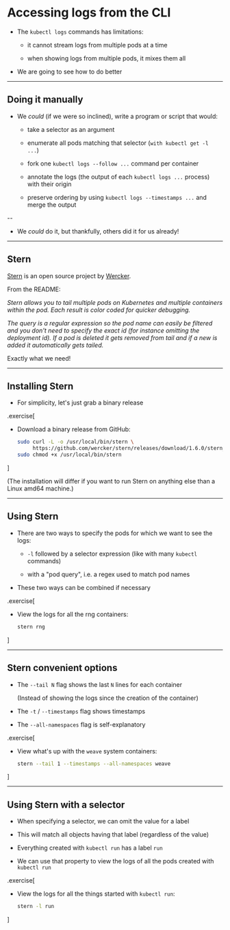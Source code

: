 # Accessing logs from the CLI

- The `kubectl logs` commands has limitations:

  - it cannot stream logs from multiple pods at a time

  - when showing logs from multiple pods, it mixes them all

- We are going to see how to do better

---

## Doing it manually

- We *could* (if we were so inclined), write a program or script that would:

  - take a selector as an argument

  - enumerate all pods matching that selector (`with kubectl get -l ...`)

  - fork one `kubectl logs --follow ...` command per container

  - annotate the logs (the output of each `kubectl logs ...` process) with their origin

  - preserve ordering by using `kubectl logs --timestamps ...` and merge the output

--

- We *could* do it, but thankfully, others did it for us already!

---

## Stern

[Stern](https://github.com/wercker/stern) is an open source project
by [Wercker](http://www.wercker.com/).

From the README:

*Stern allows you to tail multiple pods on Kubernetes and multiple containers within the pod. Each result is color coded for quicker debugging.*

*The query is a regular expression so the pod name can easily be filtered and you don't need to specify the exact id (for instance omitting the deployment id). If a pod is deleted it gets removed from tail and if a new is added it automatically gets tailed.*

Exactly what we need!

---

## Installing Stern

- For simplicity, let's just grab a binary release

.exercise[

- Download a binary release from GitHub:
  ```bash
  sudo curl -L -o /usr/local/bin/stern \
       https://github.com/wercker/stern/releases/download/1.6.0/stern_linux_amd64
  sudo chmod +x /usr/local/bin/stern
  ```

]

(The installation will differ if you want to run Stern on anything else than a Linux amd64 machine.)

---

## Using Stern

- There are two ways to specify the pods for which we want to see the logs:

  - `-l` followed by a selector expression (like with many `kubectl` commands)

  - with a "pod query", i.e. a regex used to match pod names

- These two ways can be combined if necessary

.exercise[

- View the logs for all the rng containers:
  ```bash
  stern rng
  ```

]

---

## Stern convenient options

- The `--tail N` flag shows the last `N` lines for each container

  (Instead of showing the logs since the creation of the container)

- The `-t` / `--timestamps` flag shows timestamps

- The `--all-namespaces` flag is self-explanatory

.exercise[

- View what's up with the `weave` system containers:
  ```bash
  stern --tail 1 --timestamps --all-namespaces weave
  ```
]

---

## Using Stern with a selector

- When specifying a selector, we can omit the value for a label

- This will match all objects having that label (regardless of the value)

- Everything created with `kubectl run` has a label `run`

- We can use that property to view the logs of all the pods created with `kubectl run`

.exercise[

- View the logs for all the things started with `kubectl run`:
  ```bash
  stern -l run
  ```

]

